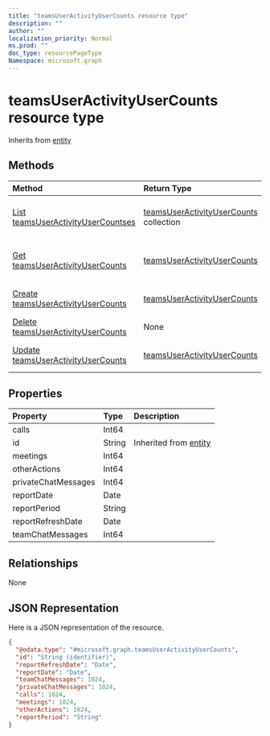 ```yaml
---
title: "teamsUserActivityUserCounts resource type"
description: ""
author: ""
localization_priority: Normal
ms.prod: ""
doc_type: resourcePageType
Namespace: microsoft.graph
---
```



# teamsUserActivityUserCounts resource type




Inherits from [entity](../resources/entity.md)

## Methods
|Method|Return Type|Description|
|:---|:---|:---|
|[List teamsUserActivityUserCountses](../api/teamsuseractivityusercounts-list.md)|[teamsUserActivityUserCounts](../resources/teamsUserActivityUserCounts.md) collection|List properties and relationships of the [teamsUserActivityUserCounts](../resources/teamsuseractivityusercounts.md) objects.|
|[Get teamsUserActivityUserCounts](../api/teamsuseractivityusercounts-get.md)|[teamsUserActivityUserCounts](../resources/teamsUserActivityUserCounts.md)|Read properties and relationships of the [teamsUserActivityUserCounts](../resources/teamsuseractivityusercounts.md) object.|
|[Create teamsUserActivityUserCounts](../api/teamsuseractivityusercounts-create.md)|[teamsUserActivityUserCounts](../resources/teamsUserActivityUserCounts.md)|Create a new [teamsUserActivityUserCounts](../resources/teamsuseractivityusercounts.md) object.|
|[Delete teamsUserActivityUserCounts](../api/teamsuseractivityusercounts-delete.md)|None|Deletes a [teamsUserActivityUserCounts](../resources/teamsuseractivityusercounts.md).|
|[Update teamsUserActivityUserCounts](../api/teamsuseractivityusercounts-update.md)|[teamsUserActivityUserCounts](../resources/teamsUserActivityUserCounts.md)|Update the properties of a [teamsUserActivityUserCounts](../resources/teamsuseractivityusercounts.md) object.|

## Properties
|Property|Type|Description|
|:---|:---|:---|
|calls|Int64||
|id|String| Inherited from [entity](../resources/entity.md)|
|meetings|Int64||
|otherActions|Int64||
|privateChatMessages|Int64||
|reportDate|Date||
|reportPeriod|String||
|reportRefreshDate|Date||
|teamChatMessages|Int64||

## Relationships
None

## JSON Representation
Here is a JSON representation of the resource.
<!-- {
  "blockType": "resource",
  "keyProperty": "id",
  "@odata.type": "microsoft.graph.teamsUserActivityUserCounts",
  "baseType": "microsoft.graph.entity",
  "openType": false
}
-->
``` json
{
  "@odata.type": "#microsoft.graph.teamsUserActivityUserCounts",
  "id": "String (identifier)",
  "reportRefreshDate": "Date",
  "reportDate": "Date",
  "teamChatMessages": 1024,
  "privateChatMessages": 1024,
  "calls": 1024,
  "meetings": 1024,
  "otherActions": 1024,
  "reportPeriod": "String"
}
```

